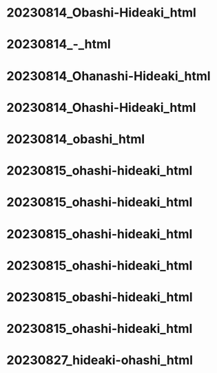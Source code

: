 # 20230814_Obashi-Hideaki_html
# 20230814_-_html
# 20230814_Ohanashi-Hideaki_html
# 20230814_Ohashi-Hideaki_html
# 20230814_obashi_html
# 20230815_ohashi-hideaki_html
# 20230815_ohashi-hideaki_html
# 20230815_ohashi-hideaki_html
# 20230815_ohashi-hideaki_html
# 20230815_obashi-hideaki_html
# 20230815_ohashi-hideaki_html
# 20230827_hideaki-ohashi_html
